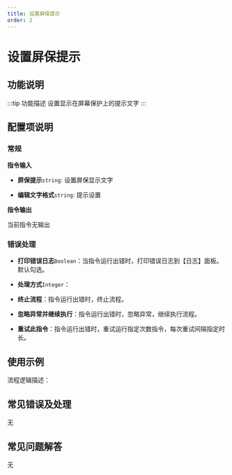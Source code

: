 ```yaml
---
title: 设置屏保提示
order: 2
---
```


# 设置屏保提示

## 功能说明

:::tip 功能描述
设置显示在屏幕保护上的提示文字
:::

## 配置项说明

### 常规

**指令输入**

- **屏保提示**`string`: 设置屏保显示文字

- **编辑文字格式**`string`: 提示设置


**指令输出**

当前指令无输出

### 错误处理

- **打印错误日志**`Boolean`：当指令运行出错时，打印错误日志到【日志】面板。默认勾选。

- **处理方式**`Integer`：

 - **终止流程**：指令运行出错时，终止流程。

 - **忽略异常并继续执行**：指令运行出错时，忽略异常，继续执行流程。

 - **重试此指令**：指令运行出错时，重试运行指定次数指令，每次重试间隔指定时长。

## 使用示例

流程逻辑描述：

## 常见错误及处理

无

## 常见问题解答

无

